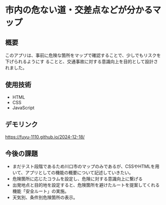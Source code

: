 # 市内の危ない道・交差点などが分かるマップ
## 概要
このアプリは、事前に危険な箇所をマップで確認することで、少しでもリスクを下げられるようにす
ることと、交通事故に対する意識向上を目的として設計されました。

## 使用技術
- HTML
- CSS
- JavaScript

## デモリンク
https://fuyu-1110.github.io/2024-12-18/

## 今後の課題
- まだテスト段階であるため川口市のマップのみであるが、CSSやHTMLを用いて、アプリとしての機能の概要について記述していきたい。
- 危険箇所に応じたコラムを設定し、危険に対する意識向上に繋げる
- 出発地点と目的地を設定すると、危険箇所を避けたルートを提案してくれる機能「安全ルート」の実施。
- 天気別、条件別危険箇所の表示。
